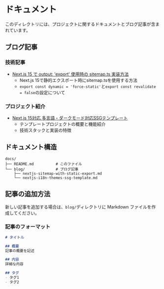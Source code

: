 # ドキュメント

このディレクトリには、プロジェクトに関するドキュメントとブログ記事が含まれています。

## ブログ記事

### 技術記事

- [Next.js 15 で output: 'export' 使用時の sitemap.ts 実装方法](./blog/nextjs-sitemap-with-static-export.md)
  - Next.js 15で静的エクスポート時にsitemap.tsを使用する方法
  - `export const dynamic = 'force-static'`と`export const revalidate = false`の設定について

### プロジェクト紹介

- [Next.js 15対応 多言語・ダークモード対応SSGテンプレート](./blog/nextjs-i18n-themes-ssg-template.md)
  - テンプレートプロジェクトの概要と機能紹介
  - 技術スタックと実装の特徴

## ドキュメント構造

```
docs/
├── README.md          # このファイル
└── blog/              # ブログ記事
    ├── nextjs-sitemap-with-static-export.md
    └── nextjs-i18n-themes-ssg-template.md
```

## 記事の追加方法

新しい記事を追加する場合は、`blog/`ディレクトリに Markdown ファイルを作成してください。

### 記事のフォーマット

```markdown
# タイトル

## 概要
記事の概要を記述

## 内容
詳細な内容

## タグ
- タグ1
- タグ2
```